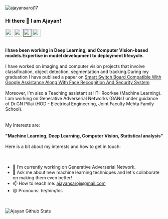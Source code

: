<p align="left"> <img src="https://komarev.com/ghpvc/?username=ajayansaroj17" alt="ajayansaroj17" /> </p>

### Hi there 👋 I am Ajayan!
<p><a href="https://www.linkedin.com/in/ajayan-saroj-7b0200133/"><img src="https://img.shields.io/badge/linkedin-%230077B5.svg?&style=for-the-badge&logo=linkedin&logoColor=white" height=25></a> <a href="ajayansaroj@gmail.com"><img src="https://img.shields.io/badge/Gmail-D14836?style=for-the-badge&logo=gmail&logoColor=white" height=25></a> <a href=""><img src="https://img.shields.io/badge/medium-%2312100E.svg?&style=for-the-badge&logo=medium&logoColor=white" height=25></a> <a href="https://twitter.com/sarojajayan1"><img src="https://img.shields.io/badge/twitter-%231DA1F2.svg?&style=for-the-badge&logo=twitter&logoColor=white" height=25></a> </p>

<br>
<b>
I have been working in Deep Learning, and Computer Vision-based models.Expertise in model development to deployment lifecycle. </b>
</br>
<br>
I have worked on imaging and computer vision projects that involve classification, object  detection, segmentation and tracking.During my graduation I have publised a paper on <a href="https://www.irjet.net/archives/V7/i2/IRJET-V7I2162.pdf">Smart Switch Board Compatible With Google Assistance Along With Face Recognition And Security System</a>
</br>

<br>
Moreover, I'm also a Teaching assistant at IIT- Roorkee (Machine Learning). I am working on Generative Adverserial Networks (GANs) under guidance of Dr.GN Pillai (HOD - Electrical Engineering, Joint Faculty Mehta Family School). 
</br>
<br></br>
My Interests are:
<br></br>
<b>
"Machine Learning, Deep Learning, Computer Vision, Statistical analysis"
  </b>
</br>
<br>
Here is a bit about my interests and how to get in touch:
</br>
<br></br>


- 🔭 I’m currently working on Generative Adverserial Network.
- 💬 Ask me about new machine learning techniques and let's collaborate on making them even better!
- 📫 How to reach me: ajayansaroj@gmail.com
- 😄 Pronouns: he/him/his

<br></br>
![Ajayan Github Stats](https://github-readme-stats.vercel.app/api?username=ajayansaroj17&show_icons=true&title_color=fff&icon_color=79ff97&text_color=9f9f9f&bg_color=151515)
